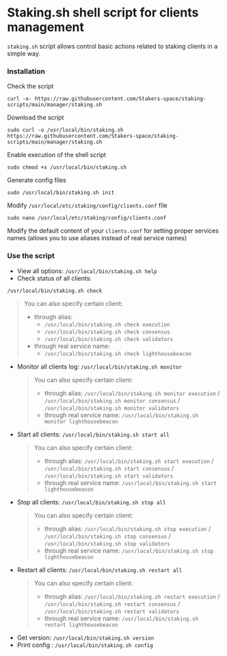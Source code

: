 # Staking.sh shell script for clients management
`staking.sh` script allows control basic actions related to staking clients in a simple way.

### Installation
Check the script
```
curl -o- https://raw.githubusercontent.com/Stakers-space/staking-scripts/main/manager/staking.sh
```
Download the script
```
sudo curl -o /usr/local/bin/staking.sh https://raw.githubusercontent.com/Stakers-space/staking-scripts/main/manager/staking.sh
```
Enable execution of the shell script
```
sudo chmod +x /usr/local/bin/staking.sh
```

Generate config files
```
sudo /usr/local/bin/staking.sh init
```

Modify `/usr/local/etc/staking/config/clients.conf` file
```
sudo nano /usr/local/etc/staking/config/clients.conf
```
Modify the default content of your `clients.conf` for setting proper services names (allows you to use aliases instead of real service names)

### Use the script
- View all options: `/usr/local/bin/staking.sh help`
- Check status of all clients: 
```
/usr/local/bin/staking.sh check
```
>   You can also specify certain client:
>    - through alias: 
>        - `/usr/local/bin/staking.sh check execution`
>        - `/usr/local/bin/staking.sh check consensus`
>        - `/usr/local/bin/staking.sh check validators`
>    - through real service name: 
>        - `/usr/local/bin/staking.sh check lighthousebeacon`
- Monitor all clients log: `/usr/local/bin/staking.sh monitor`
    > You can also specify certain client:
    > - through alias: `/usr/local/bin/staking.sh monitor execution` / `/usr/local/bin/staking.sh monitor consensus` / `/usr/local/bin/staking.sh monitor validators`
    > - through real service name: `/usr/local/bin/staking.sh monitor lighthousebeacon`
- Start all clients: `/usr/local/bin/staking.sh start all`
    > You can also specify certain client:
    > - through alias: `/usr/local/bin/staking.sh start execution` / `/usr/local/bin/staking.sh start consensus` / `/usr/local/bin/staking.sh start validators`
    > - through real service name: `/usr/local/bin/staking.sh start lighthousebeacon`
- Stop all clients: `/usr/local/bin/staking.sh stop all`
    > You can also specify certain client:
    > - through alias: `/usr/local/bin/staking.sh stop execution` / `/usr/local/bin/staking.sh stop consensus` / `/usr/local/bin/staking.sh stop validators`
    > - through real service name: `/usr/local/bin/staking.sh stop lighthousebeacon`
- Restart all clients: `/usr/local/bin/staking.sh restart all`
    > You can also specify certain client:
    > - through alias: `/usr/local/bin/staking.sh restart execution` / `/usr/local/bin/staking.sh restart consensus` / `/usr/local/bin/staking.sh restart validators`
    > - through real service name: `/usr/local/bin/staking.sh restart lighthousebeacon`
- Get version: `/usr/local/bin/staking.sh version`
- Print config : `/usr/local/bin/staking.sh config`